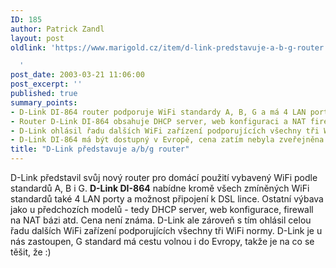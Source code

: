 ```yaml
---
ID: 185
author: Patrick Zandl
layout: post
oldlink: 'https://www.marigold.cz/item/d-link-predstavuje-a-b-g-router

  '
post_date: 2003-03-21 11:06:00
post_excerpt: ''
published: true
summary_points:
- D-Link DI-864 router podporuje WiFi standardy A, B, G a má 4 LAN porty.
- Router D-Link DI-864 obsahuje DHCP server, web konfiguraci a NAT firewall.
- D-Link ohlásil řadu dalších WiFi zařízení podporujících všechny tři WiFi normy.
- D-Link DI-864 má být dostupný v Evropě, cena zatím nebyla zveřejněna.
title: "D-Link představuje a/b/g router"
---
```


<p>
D-Link představil svůj nový router pro domácí použití vybavený WiFi podle standardů A,&#160;B i G. <STRONG>D-Link DI-864</STRONG> nabídne kromě všech zmíněných WiFi standardů také 4 LAN porty a možnost připojení k DSL lince. Ostatní výbava jako u předchozích modelů - tedy DHCP server, web konfigurace, firewall na NAT bázi atd. Cena není známa. D-Link ale zároveň s tím ohlásil celou řadu dalších WiFi zařízení podporujících všechny tři WiFi normy. D-Link je u nás zastoupen, G standard má cestu volnou i do Evropy, takže je na co se těšit, že :)</p>

<p>
&#160;</p>